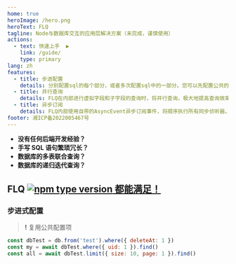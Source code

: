 ```yaml
---
home: true
heroImage: /hero.png
heroText: FLQ
tagline: Node与数据库交互的应用层解决方案（未完成，谨慎使用）
actions: 
  - text: 快速上手  ▶
    link: /guide/
    type: primary
lang: zh
features:
  - title: 步进配置
    details: 分别配置sql的每个部分，或者多次配置sql中的一部分。您可以先配置公共的选项，将其保存下来，以便以后使用。
  - title: 并行查询
    details: FLQ在内部进行虚拟字段和子字段的查询时，将并行查询，极大地提高查询效率。
  - title: 异步订阅
    details: FLQ内部使用自带的AsyncEvent异步订阅事件，将顺序执行所有同步侦听器，并且并行执行所有异步侦听器。
footer: 湘ICP备2022005467号
---
```


- **没有任何后端开发经验？**
- **手写 SQL 语句繁琐冗长？**
- **数据库的多表联合查询？**
- **数据库的递归迭代查询？**

## FLQ [![npm type version](https://badgen.net/npm/v/flq) 都能满足！](https://www.npmjs.com/package/flq)

### 步进式配置

> **!** 复用公共配置项

```js
const dbTest = db.from('test').where({ deleteAt: 1 })
const my = await dbTest.where({ uid: 1 }).find()
const all = await dbTest.limit({ size: 10, page: 1 }).find()
```


